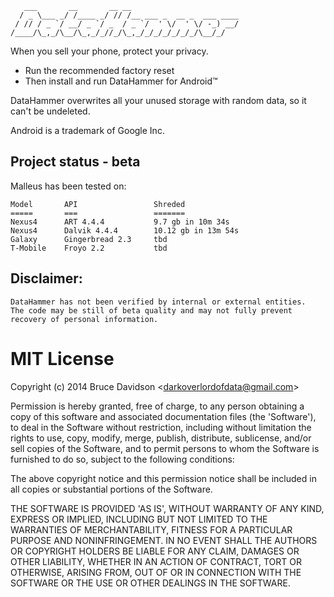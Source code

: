        ___       __       __ __                        
      / _ \___ _/ /____ _/ // /__ ___ _  __ _  ___ ____
     / // / _ `/ __/ _ `/ _  / _ `/  ' \/  ' \/ -_) __/
    /____/\_,_/\__/\_,_/_//_/\_,_/_/_/_/_/_/_/\__/_/   
                                                       

When you sell your phone, protect your privacy.

* Run the recommended factory reset
* Then install and run DataHammer for Android&#8482;

DataHammer overwrites all your unused storage with random data, so it can't be undeleted.

Android is a trademark of Google Inc.

## Project status - beta

Malleus has been tested on:

    Model       API                 Shreded
    =====       ===                 =======
    Nexus4      ART 4.4.4           9.7 gb in 10m 34s
    Nexus4      Dalvik 4.4.4        10.12 gb in 13m 54s
    Galaxy      Gingerbread 2.3     tbd
    T-Mobile    Froyo 2.2           tbd
    

## Disclaimer: 

    DataHammer has not been verified by internal or external entities. 
    The code may be still of beta quality and may not fully prevent
    recovery of personal information.
    

# MIT License

Copyright (c) 2014 Bruce Davidson &lt;darkoverlordofdata@gmail.com&gt;

Permission is hereby granted, free of charge, to any person obtaining
a copy of this software and associated documentation files (the
'Software'), to deal in the Software without restriction, including
without limitation the rights to use, copy, modify, merge, publish,
distribute, sublicense, and/or sell copies of the Software, and to
permit persons to whom the Software is furnished to do so, subject to
the following conditions:

The above copyright notice and this permission notice shall be
included in all copies or substantial portions of the Software.

THE SOFTWARE IS PROVIDED 'AS IS', WITHOUT WARRANTY OF ANY KIND,
EXPRESS OR IMPLIED, INCLUDING BUT NOT LIMITED TO THE WARRANTIES OF
MERCHANTABILITY, FITNESS FOR A PARTICULAR PURPOSE AND NONINFRINGEMENT.
IN NO EVENT SHALL THE AUTHORS OR COPYRIGHT HOLDERS BE LIABLE FOR ANY
CLAIM, DAMAGES OR OTHER LIABILITY, WHETHER IN AN ACTION OF CONTRACT,
TORT OR OTHERWISE, ARISING FROM, OUT OF OR IN CONNECTION WITH THE
SOFTWARE OR THE USE OR OTHER DEALINGS IN THE SOFTWARE.